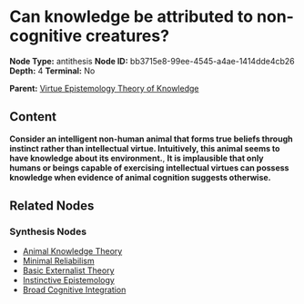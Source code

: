 # Can knowledge be attributed to non-cognitive creatures?

**Node Type:** antithesis
**Node ID:** bb3715e8-99ee-4545-a4ae-1414dde4cb26
**Depth:** 4
**Terminal:** No

**Parent:** [Virtue Epistemology Theory of Knowledge](virtue-epistemology-theory-of-knowledge-synthesis-442e34b6-4919-4ee1-82d0-4ffef2957918.md)

## Content

**Consider an intelligent non-human animal that forms true beliefs through instinct rather than intellectual virtue. Intuitively, this animal seems to have knowledge about its environment.**, **It is implausible that only humans or beings capable of exercising intellectual virtues can possess knowledge when evidence of animal cognition suggests otherwise.**

## Related Nodes

### Synthesis Nodes

- [Animal Knowledge Theory](animal-knowledge-theory-synthesis-ffaf6532-0458-4e1e-a728-61d007e9b44e.md)
- [Minimal Reliabilism](minimal-reliabilism-synthesis-6353534e-3a74-4e51-a0d7-224d541795ce.md)
- [Basic Externalist Theory](basic-externalist-theory-synthesis-3cd80ee4-73e6-4c36-8636-766987ad1e45.md)
- [Instinctive Epistemology](instinctive-epistemology-synthesis-10cdf00c-5bb6-40c7-ae54-c2ea87f98e7b.md)
- [Broad Cognitive Integration](broad-cognitive-integration-synthesis-0ba8f25c-833c-43b1-beb7-ca40fca267d2.md)
